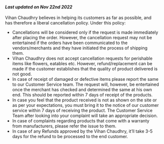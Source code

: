 #### *Last updated on Nov 22nd 2022*

Vihan Chaudhry believes in helping its customers as far as possible, and has therefore a liberal cancellation policy. Under this policy:
- Cancellations will be considered only if the request is made immediately after placing the order. However, the cancellation request may not be entertained if the orders have been communicated to the vendors/merchants and they have initiated the process of shipping them.  
- Vihan Chaudhry does not accept cancellation requests for perishable items like flowers, eatables etc. However, refund/replacement can be made if the customer establishes that the quality of product delivered is not good. 
- In case of receipt of damaged or defective items please report the same to our Customer Service team. The request will, however, be entertained once the merchant has checked and determined the same at his own end. This should be reported within 7 days of receipt of the products. 
- In case you feel that the product received is not as shown on the site or as per your expectations, you must bring it to the notice of our customer service within 7 days of receiving the product. The Customer Service Team after looking into your complaint will take an appropriate decision. 
- In case of complaints regarding products that come with a warranty from manufacturers, please refer the issue to them. 
- In case of any Refunds approved by the Vihan Chaudhry, it’ll take 3-5 days for the refund to be processed to the end customer.